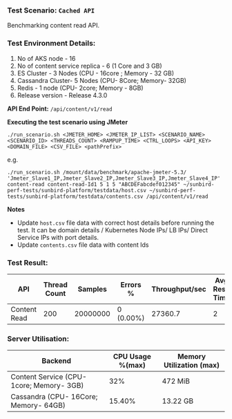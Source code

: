 ### Test Scenario: ```Cached API```

Benchmarking content read API.


### Test Environment Details:
1. No of AKS node - 16
2. No of content service replica - 6 (1 Core and 3 GB)
3. ES Cluster - 3 Nodes  (CPU - 16core ; Memory - 32 GB)
4. Cassandra Cluster- 5 Nodes (CPU- 8Core; Memory- 32GB)
5. Redis - 1 node  (CPU- 2core; Memory - 8GB)
6. Release version - Release 4.3.0


**API End Point:** 
`/api/content/v1/read`


**Executing the test scenario using JMeter**

```./run_scenario.sh <JMETER_HOME> <JMETER_IP_LIST> <SCENARIO_NAME> <SCENARIO_ID> <THREADS_COUNT> <RAMPUP_TIME> <CTRL_LOOPS> <API_KEY> <DOMAIN_FILE> <CSV_FILE> <pathPrefix>```

e.g.

```./run_scenario.sh /mount/data/benchmark/apache-jmeter-5.3/ 'Jmeter_Slave1_IP,Jmeter_Slave2_IP,Jmeter_Slave3_IP,Jmeter_Slave4_IP' content-read content-read-Id1 5 1 5 "ABCDEFabcdef012345" ~/sunbird-perf-tests/sunbird-platform/testdata/host.csv ~/sunbird-perf-tests/sunbird-platform/testdata/contents.csv /api/content/v1/read```


**Notes**
- Update `host.csv` file data with correct host details before running the test. It can be domain details / Kubernetes Node IPs/ LB IPs/ Direct Service IPs with port details.
- Update `contents.csv` file data with content Ids

### Test Result:

| API           | Thread Count  | Samples  | Errors %     | Throughput/sec |Avg Resp Time|95th pct| 99th pct |
| ------------- | ------------- | -------- | -------------| ---------------|-------------|--------|----------|
| Content Read  | 200           | 20000000  | 0 (0.00%) | 27360.7          |    2       |    3  |    5    |


### Server Utilisation:
| Backend          | CPU Usage %(max) | Memory Utilization (max) |
| ------------- | ------------- |------------- |
| Content Service (CPU- 1core; Memory- 3GB)  |32% |472 MiB 	|
| Cassandra (CPU- 16Core; Memory- 64GB)|15.40% | 13.22 GB|
